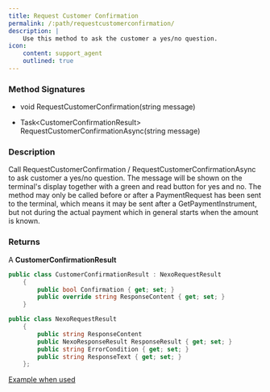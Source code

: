```yaml
---
title: Request Customer Confirmation
permalink: /:path/requestcustomerconfirmation/
description: |
    Use this method to ask the customer a yes/no question.
icon:
    content: support_agent
    outlined: true
---
```

### Method Signatures

*   void  RequestCustomerConfirmation(string message)

*   Task\<CustomerConfirmationResult\> RequestCustomerConfirmationAsync(string message)

### Description

Call RequestCustomerConfirmation / RequestCustomerConfirmationAsync to ask customer a yes/no question. The message will be shown on the terminal's display together with a green and read button for yes and no. The method may only be called before or after a PaymentRequest has been sent to the terminal, which means it may be sent after a GetPaymentInstrument, but not during the actual payment which in general starts when the amount is known.

### Returns

A **CustomerConfirmationResult**

```c#
public class CustomerConfirmationResult : NexoRequestResult
    {
        public bool Confirmation { get; set; }
        public override string ResponseContent { get; set; }
    }
```

```c#
public class NexoRequestResult
    {
        public string ResponseContent
        public NexoResponseResult ResponseResult { get; set; }
        public string ErrorCondition { get; set; }
        public string ResponseText { get; set; }
    };
```

[Example when used][handle-loyalty-ask-for-membership]

[handle-loyalty-ask-for-membership]: /pax-terminal/NET/CodeExamples/#handle-loyalty---ask-for-membership
